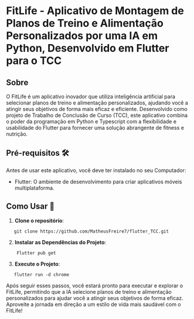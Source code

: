 # FitLife - Aplicativo de Montagem de Planos de Treino e Alimentação Personalizados por uma IA em Python, Desenvolvido em Flutter para o TCC

## Sobre
O FitLife é um aplicativo inovador que utiliza inteligência artificial para selecionar planos de treino e alimentação personalizados, ajudando você a atingir seus objetivos de forma mais eficaz e eficiente. Desenvolvido como projeto de Trabalho de Conclusão de Curso (TCC), este aplicativo combina o poder da programação em Python e Typescript com a flexibilidade e usabilidade do Flutter para fornecer uma solução abrangente de fitness e nutrição.

## Pré-requisitos 🛠️

Antes de usar este aplicativo, você deve ter instalado no seu Computador:

- Flutter: O ambiente de desenvolvimento para criar aplicativos móveis multiplataforma.

## Como Usar 🚀
1. **Clone o repositório**:
``` base
   git clone https://github.com/MatheusFreire7/flutter_TCC.git
```

2. **Instalar as Dependências do Projeto**:
 ``` base
     Flutter pub get
```

3. **Execute o Projeto**:
 ``` base
    flutter run -d chrome
```

Após seguir esses passos, você estará pronto para executar e explorar o FitLife, permitindo que a IA selecione planos de treino e alimentação personalizados para ajudar você a atingir seus objetivos de forma eficaz. Aproveite a jornada em direção a um estilo de vida mais saudável com o FitLife!
